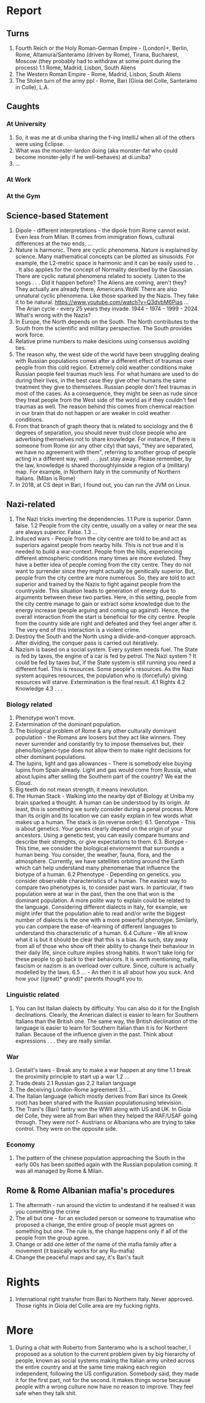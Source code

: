 # Report

## Turns
1. Fourth Reich or the Holy Roman-German Empire - (London)+, Berlin, Rome, Altamura/Santeramo (driven by Rome), Tirana, Bucharest, Moscow (they probably had to withdraw at some point during the process)
	1.1 Rome, Madrid, Lisbon, South Aliens  
2. The Western Roman Empire - Rome, Madrid, Lisbon, South Aliens
3. The Stolen turn of the army ppl - Rome, Bari (Gioia del Colle, Santeramo in Colle), L.A.

## Caughts

### At University
1. So, it was me at di.uniba sharing the f-ing IntelliJ when all of the others were using Eclipse.
2. What was the monster-lardon doing (aka monster-fat who could become monster-jelly if he well-behaves) at di.uniba?
3. ... 

### At Work

### At the Gym

## Science-based Statement
1. Dipole - different interpretations - the dipole from Rome cannot exist. Even less from Milan. It comes from immigration flows, cultural differences at the two ends, ... 
2. Nature is harmonic. There are cyclic phenomena.  Nature is explained by science. Many mathematical concepts can be plotted as sinusoids.
	For example, the L2-metric space is harmonic and it can be easily used to . . . It also applies for the concept of Normality desribed by the Gaussian.
	There are cyclic natural phenomena related to society. Listen to the songs . . . Did it happen before? The Aliens are coming, aren't they?
	They actually are already there, Americans.WoW.
	There are also unnatural cyclic phenomena. Like those sparked by the Nazis. They fake it to be natural. 
	https://www.youtube.com/watch?v=Q3dvbM6Pias ... The Arian cycle - every 25 years they invade. 1944 - 1974 - 1999 - 2024. What's wrong with the Nazis?
3. In Europe, the North depends on the South. The North contributes to the South from the scientific and military perspective. The South provides work force. 
4. Relative prime numbers to make desicions using consensus avoiding ties. 
5. The reason why, the west side of the world have been struggling dealing with Russian populations comes after a different effect of traumas over people from this cold region. Extremely cold weather conditions make Russian people feel traumas much less. For what humans are used to do during their lives, in the best case they give other humans the same treatment they give to themselves. Russian people don't feel traumas in most of the cases. As a consequence, they might be seen as rude since they treat people from the West side of the world as if they couldn't feel traumas as well. The reason behind this comes from chemical reaction in our brain that do not happen or are weaker in cold weather conditions.
6. From that branch of graph theory that is related to sociology and the 6 degrees of separation, you should never trust close people who are advertising themselves not to share knowledge. For instance, If there is someone from Rome (or any other city) that says, "they are separated, we have no agreement with them", referring to another group of people acting in a different way, well . . . just stay away. Please remember, by the law, knowledge is shared thoroughlyinside a region of a (military) map. For example, in Northern Italy in the community of Northern Italians. (Milan is Rome)
7. In 2018, at CS dept in Bari, I found out, you can run the JVM on Linux. 

## Nazi-related 
1. The Nazi tricks inverting the dependencies.
	1.1 Pure is superior. Damn false.
	1.2 People from the city centre, usually on a valley or near the sea are always superior. False.
	1.3 ...
2. Induced wars - People from the city centre are told to be and act as superiors against people from nearby hills. This is not true and it is needed to 
	build a war-context. People from the hills, experiencing different atmospheric conditions many times are more evoluted. They have a better idea of 
	people coming from the city centre. They do not want to surrender since they might actually be genitically superior. But, people from the city 
	centre are more numerous. So, they are told to act superior and trained by the Nazis to fight against people from the countryside. 
	This situation leads to generation of energy due to arguments between these two parties. Here, in this setting, people from the city centre manage
	to gain or extract some knowledge due to the energy increase (people arguing and coming up against). 
	Hence, the overall interaction from the start is beneficial for the city centre. People from the country side are right and  defeated 
	and they feel anger after it. The very end of this interaction is a violent crime.
3. Destroy the South and the North using a divide-and-conquer approach. After dividing, the conquer pass is carried out iteratively.
4. Nazism is based on a social system. Every system needs fuel. The State is fed by taxes, the engine of a car is fed by petrol. The Nazi system ? It could be fed by taxes but, if the State system is still running you need a different fuel. This is resources. Some people's resources. As the Nazi system acquires resources, the population who is (forcefully) giving resources will starve. Extermination is the final result.
	4.1 Rights
	4.2 Knowledge
	4.3 . . .   

### Biology related
1. Phenotype won't move.
2. Extermination of the dominant population.
3. The biological problem of Rome & any other culturally dominant population - the Romans are loosers but they act like winners. They never surrender and constantly try to impose themselves but, their pheno/bio/geno-type does not allow them to make right decisions for other dominant populations.
4. The lupins, light and gas allowances - There is somebody else buying lupins from Spain already. Light and gas would come from Russia, what about lupins after selling the Southern part of the country? We eat the Cloud.
5. Big teeth do not mean strength, it means inevolution.
6. The Human Stack - Walking into the nearby dpt of Biology at Uniba my brain sparked a thought. A human can be understood by its origin. At least, this is something we surely consider during a penal process. More than its origin and its location we can easily explain in few words what makes up a human. The stack is (in reverse order):
	6.1. Genotype - This is about genetics. Your genes clearly depend on the origin of your ancestors. Using a genetic test, you can easily compare humans and describe their strenghts, or give expectations to them.
	6.3. Biotype - This time, we consider the biological enviornemnt that surrounds a human being. You consider, the weather, fauna, flora, and the atmosphere. Currently, we have satellites orbiting around the Earth which can help understand many phenomenae that influence the biotype of a human.
	6.2 Phenotype - Depending on genetics, you consider observable characteristics of a human. The easiest way to compare two phenotypes is, to consider past wars. In particular, if two population were at war in the past, then the one that won is the dominant population. A more polite way to explain could be related to the language. Considering different dialects in Italy, for example, we might infer that the population able to read and/or write the biggest number of dialects is the one with a more powerful phenotype. Similarly, you can compare the ease-of-learning of different languages to understand this characteristic of a human.
	6.4 Culture - We all know what it is but it should be clear that this is a bias. As such, stay away from all of those who show off their ability to change their behaviour in their daily life, since culture implies strong habits. It won't take long for these people to go back to their behaviors. It is worth mentioning, mafia, fascism or nazism is an overload over culture. Since, culture is actually modelled by the laws.
	6.5 ... - An then it is all about how you suck. And how your ((great)* grand)* parents thought you to.
 
### Linguistic related
1. You can list Italian dialects by difficulty. You can also do it for the English declinations. Clearly, the American dialect is easier to learn for Southern Italians than the British one. The same way, the British declination of the language is easier to learn for Southern Italian than it is for Northern Italian. Because of the influence given in the past. Think about expressions . . . they are really similar.

### War
1. Gestalt's laws - Break any to make a war happen at any time
	1.1 break the proximity principle to start up a war 
	1.2 ...
2. Trade deals
	2.1 Russian gas
	2.2 Italian language 
3. The deceiving London-Rome agreement
	3.1 ...
4. The Italian language (which mostly derives from Bari since its Greek root) has been shared with the Russian populationusing television.
5. The Trani's (Bari) fantry won the WWII along with US and UK. In Gioia del Colle, they were all from Bari when they helped the RAF/USAF going through. They were *not* f- Austrians or Albanians who are trying to take control. They were on the opposite side.

### Economy 
1. The pattern of the chinese population approaching the South in the early 00s has been spotted again with the Russian population coming. It was all managed by Rome & Milan. 

## Rome & Rome Albanian mafia's procedures 
1. The aftermath - run around the victim to undestand if he realised it was you committing the crime 
2. The all but one - for an excluded person or someone to traumatise who proposed a change, the entire group of people must agrees on something but one. 
	The rule is, the change happens only if all of the people from the group agree.
3. Change or add one letter of the name of the mafia family after a movement (it basically works for any Ru-mafia) 
4. Change the peaceful maps and say, it's Bari's fault 

# Rights
1. International right transfer from Bari to Northern Italy. Never approved. Those rights in Gioia del Colle area are my fucking rights. 

# More
1. During a chat with Roberto from Santeramo who is a school teacher, I proposed as a solution to the current problem given by big hierarchy of people, known as social systems making the Italian army united across the entire country and at the same time making each region independent, following the US configuration. Somebody said, they made it for the first part, not for the second. It makes things worse because people with a wrong culture now have no reason to improve. They feel safe when they talk shit.  

